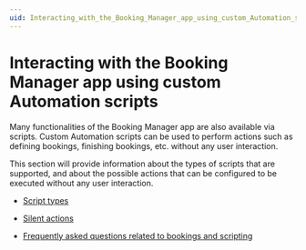 ```yaml
---
uid: Interacting_with_the_Booking_Manager_app_using_custom_Automation_scripts
---
```


# Interacting with the Booking Manager app using custom Automation scripts

Many functionalities of the Booking Manager app are also available via scripts. Custom Automation scripts can be used to perform actions such as defining bookings, finishing bookings, etc. without any user interaction.

This section will provide information about the types of scripts that are supported, and about the possible actions that can be configured to be executed without any user interaction.

- [Script types](xref:Script_types)

- [Silent actions](xref:Silent_actions)

- [Frequently asked questions related to bookings and scripting](xref:Frequently_asked_questions_related_to_bookings_and_scripting)
